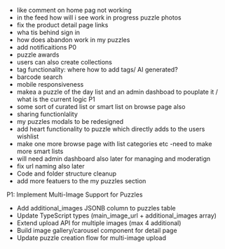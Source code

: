 
- like comment on home pag not working 
- in the feed how will i see work in progress puzzle photos 
- fix the product detail page links 
- wha tis behind sign in 
- how does abandon work in my puzzles
- add notificaitions P0 
- puzzle awards
- users can also create collections 
- tag functionality: where how to add tags/ AI generated? 
- barcode search
- mobile responsiveness
- makea a puzzle of the day list and an admin dashboad to pouplate it / what is the current logic P1
- some sort of curated list or smart list on browse page also
- sharing functionlality
- my puzzles modals to be redesigned
- add heart functionality to puzzle which directly adds to the users wishlist 
- make one more browse page with list categories etc 
-need to make more smart lists 
- will need admin dashboard also later for managing and moderatign 
- fix url naming also later
- Code and folder structure cleanup 
- add more featuers to the my puzzles section 



P1:  Implement Multi-Image Support for Puzzles
- Add additional_images JSONB column to puzzles table
- Update TypeScript types (main_image_url + additional_images array)
- Extend upload API for multiple images (max 4 additional)
- Build image gallery/carousel component for detail page
- Update puzzle creation flow for multi-image upload
 
